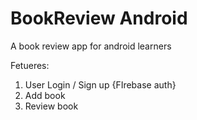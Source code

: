 # BookReview Android
A book review app for android learners


Fetueres:
 1. User Login / Sign up {FIrebase auth}
 2. Add book
 3. Review book

